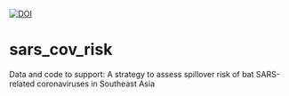 [![DOI](https://zenodo.org/badge/398210464.svg)](https://zenodo.org/badge/latestdoi/398210464)

# sars_cov_risk
Data and code to support: A strategy to assess spillover risk of bat SARS-related coronaviruses in Southeast Asia
